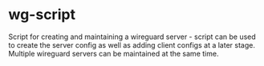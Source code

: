 # wg-script
Script for creating and maintaining a wireguard server - script can be used to create the server config as well as adding client configs at a later stage.
Multiple wireguard servers can be maintained at the same time.
